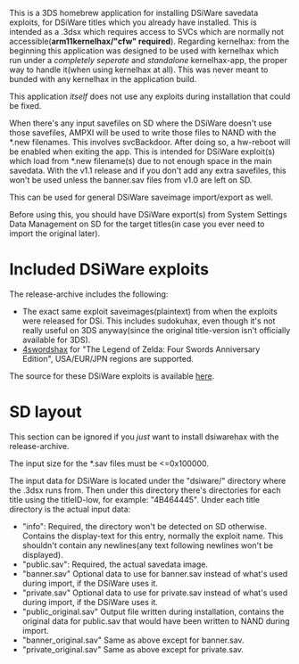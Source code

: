 This is a 3DS homebrew application for installing DSiWare savedata exploits, for DSiWare titles which you already have installed. This is intended as a .3dsx which requires access to SVCs which are normally not accessible(**arm11kernelhax/"cfw" required**). Regarding kernelhax: from the beginning this application was designed to be used with kernelhax which run under a *completely* *seperate* and *standalone* kernelhax-app, the proper way to handle it(when using kernelhax at all). This was never meant to bunded with any kernelhax in the application build.

This application *itself* does not use any exploits during installation that could be fixed.

When there's any input savefiles on SD where the DSiWare doesn't use those savefiles, AMPXI will be used to write those files to NAND with the \*.new filenames. This involves svcBackdoor. After doing so, a hw-reboot will be enabled when exiting the app. This is intended for DSiWare exploit(s) which load from \*.new filename(s) due to not enough space in the main savedata. With the v1.1 release and if you don't add any extra savefiles, this won't be used unless the banner.sav files from v1.0 are left on SD.

This can be used for general DSiWare saveimage import/export as well.

Before using this, you should have DSiWare export(s) from System Settings Data Management on SD for the target titles(in case you ever need to import the original later).

# Included DSiWare exploits
The release-archive includes the following:
* The exact same exploit saveimages(plaintext) from when the exploits were released for DSi. This includes sudokuhax, even though it's not really useful on 3DS anyway(since the original title-version isn't officially available for 3DS).
* [4swordshax](https://github.com/yellows8/dsi) for "The Legend of Zelda: Four Swords Anniversary Edition", USA/EUR/JPN regions are supported.

The source for these DSiWare exploits is available [here](https://github.com/yellows8/dsi).

# SD layout
This section can be ignored if you *just* want to install dsiwarehax with the release-archive.

The input size for the \*.sav files must be <=0x100000.

The input data for DSiWare is located under the "dsiware/" directory where the .3dsx runs from. Then under this directory there's directories for each title using the titleID-low, for example: "4B464445". Under each title directory is the actual input data:
* "info": Required, the directory won't be detected on SD otherwise. Contains the display-text for this entry, normally the exploit name. This shouldn't contain any newlines(any text following newlines won't be displayed).
* "public.sav": Required, the actual savedata image.
* "banner.sav" Optional data to use for banner.sav instead of what's used during import, if the DSiWare uses it.
* "private.sav" Optional data to use for private.sav instead of what's used during import, if the DSiWare uses it.
* "public_original.sav" Output file written during installation, contains the original data for public.sav that would have been written to NAND during import.
* "banner_original.sav" Same as above except for banner.sav.
* "private_original.sav" Same as above except for private.sav.
